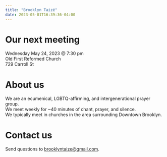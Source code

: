 ```yaml
---
title: "Brooklyn Taizé"
date: 2023-05-01T16:39:36-04:00
---
```


# Our next meeting
Wednesday May 24, 2023 @ 7:30 pm  
Old First Reformed Church  
729 Carroll St

# About us
We are an ecumenical, LGBTQ-affirming, and intergenerational prayer group.  
We meet weekly for ~40 minutes of chant, prayer, and silence.  
We typically meet in churches in the area surrounding Downtown Brooklyn.

# Contact us
Send questions to [brooklyntaize@gmail.com](mailto:brooklyntaize@gmail.com).
